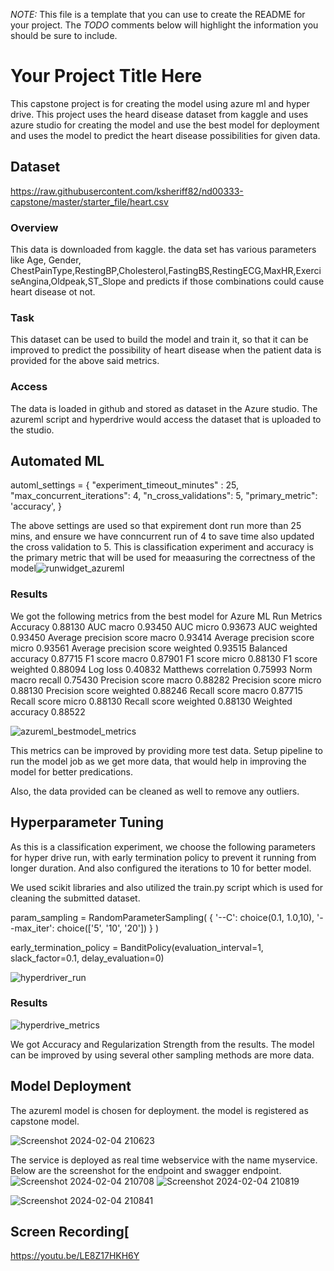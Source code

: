 *NOTE:* This file is a template that you can use to create the README for your project. The *TODO* comments below will highlight the information you should be sure to include.

# Your Project Title Here

This capstone project is for creating the model using azure ml and hyper drive. This project uses the heard disease dataset from kaggle and uses azure studio for creating the model and use the best model for deployment and uses the model to predict the heart disease possibilities for given data.


## Dataset
https://raw.githubusercontent.com/ksheriff82/nd00333-capstone/master/starter_file/heart.csv

### Overview
This data is downloaded from kaggle. the data set has various parameters like Age, Gender, ChestPainType,RestingBP,Cholesterol,FastingBS,RestingECG,MaxHR,ExerciseAngina,Oldpeak,ST_Slope and predicts if those combinations could cause heart disease ot not.

### Task
This dataset can be used to build the model and train it, so that it can be improved to predict the possibility of heart disease when the patient data is provided for the above said metrics.

### Access
The data is loaded in github and stored as dataset in the Azure studio. The azureml script and hyperdrive would access the dataset that is uploaded to the studio.

## Automated ML
automl_settings = {
    "experiment_timeout_minutes" : 25,
    "max_concurrent_iterations": 4,
    "n_cross_validations": 5,
    "primary_metric": 'accuracy',
}

The above settings are used so that expirement dont run more than 25 mins, and ensure we have conncurrent run of 4 to save time also updated the cross validation to 5. This is classification experiment and accuracy is the primary metric that will be used for meaasuring the correctness of the model![runwidget_azureml](https://github.com/ksheriff82/nd00333-capstone/assets/43680905/142e40fe-438f-4d96-a5c5-bacec784267f)



### Results
We got the following metrics from the best model for Azure ML
Run Metrics
Accuracy
0.88130
AUC macro
0.93450
AUC micro
0.93673
AUC weighted
0.93450
Average precision score macro
0.93414
Average precision score micro
0.93561
Average precision score weighted
0.93515
Balanced accuracy
0.87715
F1 score macro
0.87901
F1 score micro
0.88130
F1 score weighted
0.88094
Log loss
0.40832
Matthews correlation
0.75993
Norm macro recall
0.75430
Precision score macro
0.88282
Precision score micro
0.88130
Precision score weighted
0.88246
Recall score macro
0.87715
Recall score micro
0.88130
Recall score weighted
0.88130
Weighted accuracy
0.88522


![azureml_bestmodel_metrics](https://github.com/ksheriff82/nd00333-capstone/assets/43680905/616142d2-42fc-425b-9dbb-6ad49376197a)

This metrics can be improved by providing more test data. Setup pipeline to run the model job as we get more data, that would help in improving the model for better predications.

Also, the data provided can be cleaned as well to remove any outliers.

## Hyperparameter Tuning
As this is a classification experiment, we  choose the following  parameters for hyper drive run, with early termination policy to prevent it running from longer duration. And also configured the iterations to 10 for better model.

We used scikit libraries and also utilized the train.py script which is used for cleaning the submitted dataset.

param_sampling = RandomParameterSampling(
    { 
        '--C': choice(0.1, 1.0,10),
        '--max_iter': choice(['5', '10', '20'])
    }
)

early_termination_policy = BanditPolicy(evaluation_interval=1, slack_factor=0.1, delay_evaluation=0)

![hyperdriver_run](https://github.com/ksheriff82/nd00333-capstone/assets/43680905/4839b2dc-41bb-40e0-8145-29373e847150)

### Results
![hyperdrive_metrics](https://github.com/ksheriff82/nd00333-capstone/assets/43680905/ed61b495-abbf-40b9-bdd5-d81a963704c4)

We got Accuracy and Regularization Strength from the results. The model can be improved by using several other sampling methods are more data.

## Model Deployment
The azureml model is chosen for deployment. the model is registered as capstone model.

![Screenshot 2024-02-04 210623](https://github.com/ksheriff82/nd00333-capstone/assets/43680905/c573727e-c272-4c81-97e5-87b03dcd912f)

The service is deployed as real time webservice with the name myservice. Below are the screenshot for the endpoint and swagger endpoint.
![Screenshot 2024-02-04 210708](https://github.com/ksheriff82/nd00333-capstone/assets/43680905/9e773336-900a-42c0-bc7f-103b901dce14)
![Screenshot 2024-02-04 210819](https://github.com/ksheriff82/nd00333-capstone/assets/43680905/d121542b-2f3c-4c9e-8961-83abde868de6)

![Screenshot 2024-02-04 210841](https://github.com/ksheriff82/nd00333-capstone/assets/43680905/a82adc24-425a-4561-80e0-f680b8c7a1b9)



## Screen Recording[
https://youtu.be/LE8Z17HKH6Y


